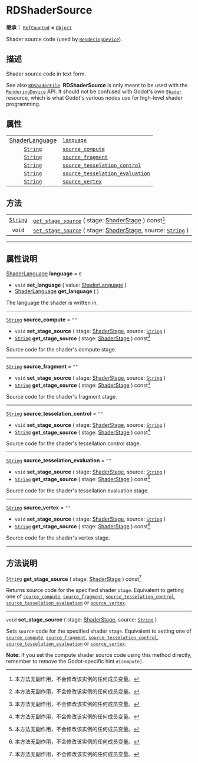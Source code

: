 <!-- ⚠ 请勿编辑本文件 ⚠ -->
<!-- 本文档使用脚本从 WeDot 引擎源码仓库生成。 -->
<!-- 生成脚本：https://github.com/WeDot-Engine/WeDot/tree/master/doc/tools/make_md.py； -->
<!-- 原文件：https://github.com/WeDot-Engine/WeDot/tree/master/doc/classes/RDShaderSource.xml。 -->

<div id="_class_rdshadersource"></div>

# RDShaderSource

**继承：** [`RefCounted`](class_refcounted.md) **<** [`Object`](class_object.md)

Shader source code (used by [`RenderingDevice`](class_renderingdevice.md)).

## 描述

Shader source code in text form.

See also [`RDShaderFile`](class_rdshaderfile.md). **RDShaderSource** is only meant to be used with the [`RenderingDevice`](class_renderingdevice.md) API. It should not be confused with Godot's own [`Shader`](class_shader.md) resource, which is what Godot's various nodes use for high-level shader programming.

## 属性

|||
|:-:|:--|
| [ShaderLanguage](#enum_renderingdevice_shaderlanguage) | [`language`](class_rdshadersource.md#class_rdshadersource_property_language)                                           | ``0``  |
| [`String`](class_string.md)                            | [`source_compute`](class_rdshadersource.md#class_rdshadersource_property_source_compute)                               | ``""`` |
| [`String`](class_string.md)                            | [`source_fragment`](class_rdshadersource.md#class_rdshadersource_property_source_fragment)                             | ``""`` |
| [`String`](class_string.md)                            | [`source_tesselation_control`](class_rdshadersource.md#class_rdshadersource_property_source_tesselation_control)       | ``""`` |
| [`String`](class_string.md)                            | [`source_tesselation_evaluation`](class_rdshadersource.md#class_rdshadersource_property_source_tesselation_evaluation) | ``""`` |
| [`String`](class_string.md)                            | [`source_vertex`](class_rdshadersource.md#class_rdshadersource_property_source_vertex)                                 | ``""`` |

## 方法

|||
|:-:|:--|
| [`String`](class_string.md) | [`get_stage_source`](class_rdshadersource.md#class_rdshadersource_method_get_stage_source) ( stage: [ShaderStage](#enum_renderingdevice_shaderstage) ) const[^const]                        |
| `void`                      | [`set_stage_source`](class_rdshadersource.md#class_rdshadersource_method_set_stage_source) ( stage: [ShaderStage](#enum_renderingdevice_shaderstage), source: [`String`](class_string.md) ) |

<!-- rst-class:: classref-section-separator -->

---

## 属性说明

<div id="_class_rdshadersource_property_language"></div>

[ShaderLanguage](#enum_renderingdevice_shaderlanguage) **language** = ``0`` <div id="class_rdshadersource_property_language"></div>

- `void` **set_language** ( value: [ShaderLanguage](#enum_renderingdevice_shaderlanguage) )
- [ShaderLanguage](#enum_renderingdevice_shaderlanguage) **get_language** ( )

The language the shader is written in.

<!-- rst-class:: classref-item-separator -->

---

<div id="_class_rdshadersource_property_source_compute"></div>

[`String`](class_string.md) **source_compute** = ``""`` <div id="class_rdshadersource_property_source_compute"></div>

- `void` **set_stage_source** ( stage: [ShaderStage](#enum_renderingdevice_shaderstage), source: [`String`](class_string.md) )
- [`String`](class_string.md) **get_stage_source** ( stage: [ShaderStage](#enum_renderingdevice_shaderstage) ) const[^const]

Source code for the shader's compute stage.

<!-- rst-class:: classref-item-separator -->

---

<div id="_class_rdshadersource_property_source_fragment"></div>

[`String`](class_string.md) **source_fragment** = ``""`` <div id="class_rdshadersource_property_source_fragment"></div>

- `void` **set_stage_source** ( stage: [ShaderStage](#enum_renderingdevice_shaderstage), source: [`String`](class_string.md) )
- [`String`](class_string.md) **get_stage_source** ( stage: [ShaderStage](#enum_renderingdevice_shaderstage) ) const[^const]

Source code for the shader's fragment stage.

<!-- rst-class:: classref-item-separator -->

---

<div id="_class_rdshadersource_property_source_tesselation_control"></div>

[`String`](class_string.md) **source_tesselation_control** = ``""`` <div id="class_rdshadersource_property_source_tesselation_control"></div>

- `void` **set_stage_source** ( stage: [ShaderStage](#enum_renderingdevice_shaderstage), source: [`String`](class_string.md) )
- [`String`](class_string.md) **get_stage_source** ( stage: [ShaderStage](#enum_renderingdevice_shaderstage) ) const[^const]

Source code for the shader's tessellation control stage.

<!-- rst-class:: classref-item-separator -->

---

<div id="_class_rdshadersource_property_source_tesselation_evaluation"></div>

[`String`](class_string.md) **source_tesselation_evaluation** = ``""`` <div id="class_rdshadersource_property_source_tesselation_evaluation"></div>

- `void` **set_stage_source** ( stage: [ShaderStage](#enum_renderingdevice_shaderstage), source: [`String`](class_string.md) )
- [`String`](class_string.md) **get_stage_source** ( stage: [ShaderStage](#enum_renderingdevice_shaderstage) ) const[^const]

Source code for the shader's tessellation evaluation stage.

<!-- rst-class:: classref-item-separator -->

---

<div id="_class_rdshadersource_property_source_vertex"></div>

[`String`](class_string.md) **source_vertex** = ``""`` <div id="class_rdshadersource_property_source_vertex"></div>

- `void` **set_stage_source** ( stage: [ShaderStage](#enum_renderingdevice_shaderstage), source: [`String`](class_string.md) )
- [`String`](class_string.md) **get_stage_source** ( stage: [ShaderStage](#enum_renderingdevice_shaderstage) ) const[^const]

Source code for the shader's vertex stage.

<!-- rst-class:: classref-section-separator -->

---

## 方法说明

<div id="_class_rdshadersource_method_get_stage_source"></div>

[`String`](class_string.md) **get_stage_source** ( stage: [ShaderStage](#enum_renderingdevice_shaderstage) ) const[^const]<div id="class_rdshadersource_method_get_stage_source"></div>

Returns source code for the specified shader `stage`. Equivalent to getting one of [`source_compute`](class_rdshadersource.md#class_rdshadersource_property_source_compute), [`source_fragment`](class_rdshadersource.md#class_rdshadersource_property_source_fragment), [`source_tesselation_control`](class_rdshadersource.md#class_rdshadersource_property_source_tesselation_control), [`source_tesselation_evaluation`](class_rdshadersource.md#class_rdshadersource_property_source_tesselation_evaluation) or [`source_vertex`](class_rdshadersource.md#class_rdshadersource_property_source_vertex).

<!-- rst-class:: classref-item-separator -->

---

<div id="_class_rdshadersource_method_set_stage_source"></div>

`void` **set_stage_source** ( stage: [ShaderStage](#enum_renderingdevice_shaderstage), source: [`String`](class_string.md) )<div id="class_rdshadersource_method_set_stage_source"></div>

Sets `source` code for the specified shader `stage`. Equivalent to setting one of [`source_compute`](class_rdshadersource.md#class_rdshadersource_property_source_compute), [`source_fragment`](class_rdshadersource.md#class_rdshadersource_property_source_fragment), [`source_tesselation_control`](class_rdshadersource.md#class_rdshadersource_property_source_tesselation_control), [`source_tesselation_evaluation`](class_rdshadersource.md#class_rdshadersource_property_source_tesselation_evaluation) or [`source_vertex`](class_rdshadersource.md#class_rdshadersource_property_source_vertex).

 **Note:** If you set the compute shader source code using this method directly, remember to remove the Godot-specific hint `#[compute]`.

[^virtual]: 本方法通常需要用户覆盖才能生效。
[^const]: 本方法无副作用，不会修改该实例的任何成员变量。
[^vararg]: 本方法除了能接受在此处描述的参数外，还能够继续接受任意数量的参数。
[^constructor]: 本方法用于构造某个类型。
[^static]: 调用本方法无需实例，可直接使用类名进行调用。
[^operator]: 本方法描述的是使用本类型作为左操作数的有效运算符。
[^bitfield]: 这个值是由下列位标志构成位掩码的整数。
[^void]: 无返回值。
